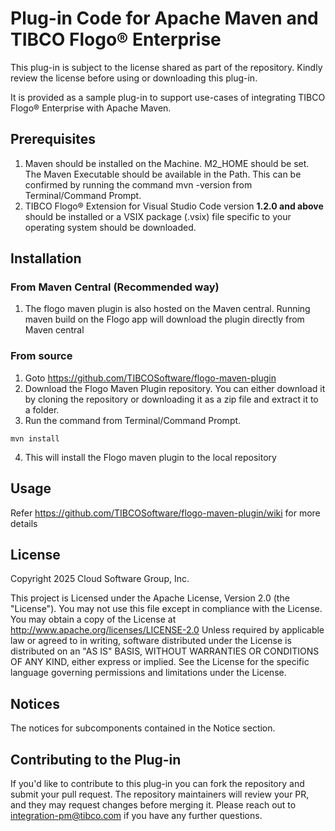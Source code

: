 # Plug-in Code for Apache Maven and TIBCO Flogo® Enterprise

This plug-in is subject to the license shared as part of the repository. Kindly review the license before using or downloading this plug-in.

It is provided as a sample plug-in to support use-cases of integrating TIBCO Flogo® Enterprise with Apache Maven.

## Prerequisites

1. Maven should be installed on the Machine. M2_HOME should be set. The Maven Executable should be available in the Path.
This can be confirmed by running the command mvn -version from Terminal/Command Prompt.
2. TIBCO Flogo® Extension for Visual Studio Code version __1.2.0 and above__ should be installed or a VSIX package (.vsix) file specific to your operating system should be downloaded.

## Installation

### From Maven Central (Recommended way)
1. The flogo maven plugin is also hosted on the Maven central. Running maven build on the Flogo app will download the plugin directly from Maven central

### From source
1. Goto https://github.com/TIBCOSoftware/flogo-maven-plugin
2. Download the Flogo Maven Plugin repository. You can either download it by cloning the repository or downloading it as a zip file and extract it to a folder.
3. Run the command from Terminal/Command Prompt.
````
mvn install
````
4. This will install the Flogo maven plugin to the local repository

## Usage
Refer https://github.com/TIBCOSoftware/flogo-maven-plugin/wiki for more details

## License
Copyright 2025 Cloud Software Group, Inc.

This project is Licensed under the Apache License, Version 2.0 (the "License"). You may not use this file except in compliance with the License. You may obtain a copy of the License at http://www.apache.org/licenses/LICENSE-2.0 Unless required by applicable law or agreed to in writing, software distributed under the License is distributed on an "AS IS" BASIS, WITHOUT WARRANTIES OR CONDITIONS OF ANY KIND, either express or implied. See the License for the specific language governing permissions and limitations under the License.

## Notices
The notices for subcomponents contained in the Notice section.


## Contributing to the Plug-in
If you'd like to contribute to this plug-in you can fork the repository and submit your pull request. The repository maintainers will review your PR, and they may request changes before merging it. Please reach out to integration-pm@tibco.com if you have any further questions.
